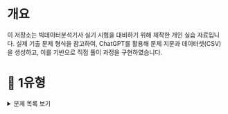 # 개요
이 저장소는 빅데이터분석기사 실기 시험을 대비하기 위해 제작한 개인 실습 자료입니다.
실제 기출 문제 형식을 참고하여, ChatGPT를 활용해 문제 지문과 데이터셋(CSV)을 생성하고, 이를 기반으로 직접 풀이 과정을 구현하였습니다.


# 📝 1유형

<details>
<summary>문제 목록 보기</summary>

1. 각 연도별로 사망률이 가장 높은 질병명을 구하고, 해당 질병들의 사망자수 평균을 소수점 첫번째 자리에서 반올림하여 구하시오. (사망률 = 사망자수 / 환자수)

<details>

<summary>코드</summary>
df['사망률'] = df['사망자수'] / df['환자수']

target = df.groupby('연도')['사망률'].idxmax().values
answer = round(df[df.index.isin(target)]['사망자수'].mean())
answer
</details>


</details>
